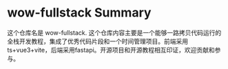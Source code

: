 # wow-fullstack Summary

这个仓库名是 wow-fullstack. 这个仓库内容主要是一个能够一路拷贝代码运行的全栈开发教程，集成了优秀代码片段和一个时间管理项目。前端采用ts+vue3+vite，后端采用fastapi。开源项目和开源教程相互印证，欢迎贡献和参与。